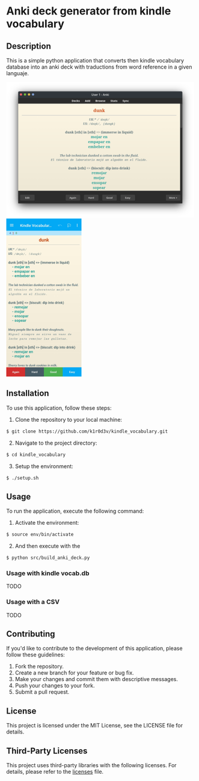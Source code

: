 # Anki deck generator from kindle vocabulary
## Description

This is a simple python application that converts then kindle vocabulary database into an anki deck with traductions from word reference in a given languaje.

<img src="images/desktop.png" alt="Desktop" width="500"/>
<img src="images/android.png" alt="Android" width="200"/>


## Installation

To use this application, follow these steps:

1. Clone the repository to your local machine:

```bash
$ git clone https://github.com/k1r0d3v/kindle_vocabulary.git
```

2. Navigate to the project directory:

```bash
$ cd kindle_vocabulary
```

3. Setup the environment:

```bash
$ ./setup.sh
```

## Usage

To run the application, execute the following command:

1. Activate the environment:
```bash
$ source env/bin/activate
```

2. And then execute with the 
```bash
$ python src/build_anki_deck.py
```

### Usage with kindle vocab.db
TODO

### Usage with a CSV
TODO

## Contributing

If you'd like to contribute to the development of this application, please follow these guidelines:

1. Fork the repository.
2. Create a new branch for your feature or bug fix.
3. Make your changes and commit them with descriptive messages.
4. Push your changes to your fork.
5. Submit a pull request.

## License

This project is licensed under the MIT License, see the LICENSE file for details.

## Third-Party Licenses

This project uses third-party libraries with the following licenses. For details, please refer to the [licenses](licenses.txt) file.
